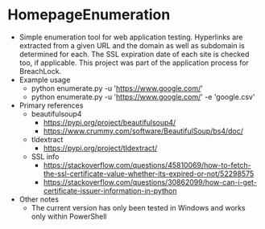 # HomepageEnumeration
* Simple enumeration tool for web application testing. Hyperlinks are extracted from a given URL and the domain as well as subdomain is determined for each. The SSL expiration date of each site is checked too, if applicable. This project was part of the application process for BreachLock.
* Example usage
  * python enumerate.py -u 'https://www.google.com/'
  * python enumerate.py -u 'https://www.google.com/' -e 'google.csv'
* Primary references
  * beautifulsoup4
    * https://pypi.org/project/beautifulsoup4/
    * https://www.crummy.com/software/BeautifulSoup/bs4/doc/
  * tldextract
    * https://pypi.org/project/tldextract/
  * SSL info
    * https://stackoverflow.com/questions/45810069/how-to-fetch-the-ssl-certificate-value-whether-its-expired-or-not/52298575
    * https://stackoverflow.com/questions/30862099/how-can-i-get-certificate-issuer-information-in-python
* Other notes
  * The current version has only been tested in Windows and works only within PowerShell
